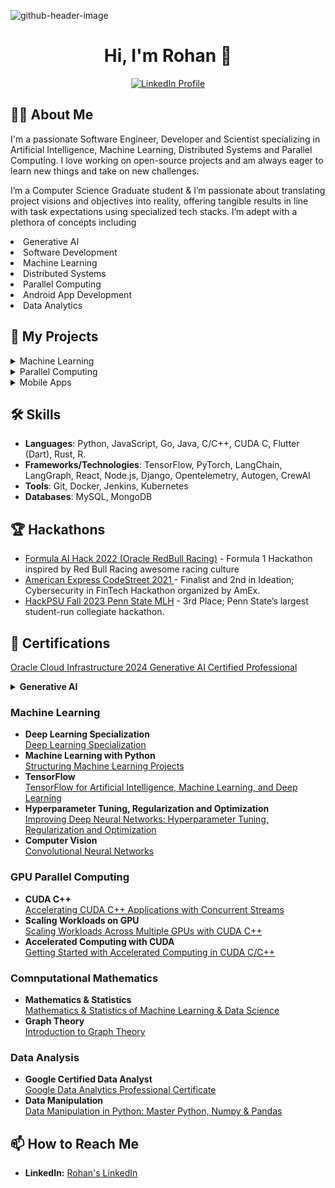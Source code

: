 <!--
**SlowDanger15/SlowDanger15** is a ✨ _special_ ✨ repository because its `README.md` (this file) appears on your GitHub profile.

Here are some ideas to get you started:

- 🔭 I’m currently working on ...
- 🌱 I’m currently learning ...
- 👯 I’m looking to collaborate on ...
- 🤔 I’m looking for help with ...
- 💬 Ask me about ...
- 📫 How to reach me: ...
- 😄 Pronouns: ...
- ⚡ Fun fact: ...
-->
![github-header-image](https://github.com/user-attachments/assets/46af9190-91e3-4970-9d45-0944e343c46e)

 <h1 align="center">Hi, I'm Rohan 👋</h1>

<p align="center">
  <a href="https://www.linkedin.com/in/rohanprasad7976199/">
    <img src="https://img.shields.io/badge/LinkedIn-0077B5?style=for-the-badge&logo=linkedin&logoColor=white" alt="LinkedIn Profile">
  </a>
</p>

## 👨‍💻 About Me
I'm a passionate Software Engineer, Developer and Scientist specializing in Artificial Intelligence, Machine Learning, Distributed Systems and Parallel Computing. I love working on open-source projects and am always eager to learn new things and take on new challenges.

I’m a Computer Science Graduate student & I’m passionate about translating project visions and objectives into reality, offering tangible results in line with task expectations using specialized tech stacks. I’m adept with a plethora of concepts including 
<li>Generative AI</li>
<li>Software Development</li>
<li>Machine Learning</li>
<li>Distributed Systems</li>
<li>Parallel Computing</li>
<li>Android App Development</li>
<li>Data Analytics</li>

## 🚀 My Projects
<details>
  <summary>Machine Learning</summary>
  - [Project Name](GitHub or Live Project Link) - Short description of the project.
  - [Project Name](GitHub or Live Project Link) - Short description of the project.
</details>

<details>
  <summary>Parallel Computing</summary>
  <ul>
    <li><a href="https://github.com/SlowDanger15/parallel_algo_network_flow">Parallel Algorithms for Network Flow Problems</a> - Short description of the project.</li>
    <li><a href="GitHub or Live Project Link">Project Name</a> - Short description of the project.</li>
  </ul>
</details>

<details>
  <summary>Mobile Apps</summary>
  - [Project Name](GitHub or Live Project Link) - Short description of the project.
  - [Project Name](GitHub or Live Project Link) - Short description of the project.
</details>

## 🛠 Skills

- **Languages**: Python, JavaScript, Go, Java, C/C++, CUDA C, Flutter (Dart), Rust, R.
- **Frameworks/Technologies**: TensorFlow, PyTorch, LangChain, LangGraph, React, Node.js, Django, Opentelemetry, Autogen, CrewAI
- **Tools**: Git, Docker, Jenkins, Kubernetes
- **Databases**: MySQL, MongoDB

## 🏆 Hackathons
  <ul>
    <li><a href="https://www.hackmakers.com/formulaihack2022">Formula AI Hack 2022 (Oracle RedBull Racing)</a> - Formula 1 Hackathon inspired by Red Bull Racing awesome racing culture</li>
    <li><a href="https://codestreet-2021.hackerearth.com/challenges/hackathon/amex-codestreet-2021/custom-tab/shortlist/#Shortlist">American Express CodeStreet 2021 </a> - Finalist and 2nd in Ideation; Cybersecurity in FinTech Hackathon organized by AmEx. </li>
    <li><a href="https://hackpsu-fall-2023.devpost.com/project-gallery?ref_content=winner_announcement_email&ref_feature=engagement&ref_medium=email&utm_campaign=winner_announcement_email&utm_medium=email&utm_source=winner_announcement_email?">HackPSU Fall 2023 Penn State MLH</a> - 3rd Place; Penn State’s largest student-run collegiate hackathon.</li>
  </ul>


## 📜 Certifications

<a href="https://catalog-education.oracle.com/ords/certview/sharebadge?id=426019220F0BD10F0DBAFC7EECF7BE472270FDC69316327E0249A0E0A1BEA052">Oracle Cloud Infrastructure 2024 Generative AI Certified Professional</a>
<details>
<summary><strong>Generative AI</strong></summary>
<ul>
<li><a href="credentialID:5e384b8ela04dab9e50e7d3d7be9e6a38e68d0282b84c45eldab541edf2a04d2Credential">Generative AI with Multi-Agent LangChain: Building Read-World Applications</a></li>
<li><a href="https://learn.deeplearning.ai/accomplishments/121a003d-09c9-4062-8188-53da74ee9587?usp=sharing"></a>Multi AI Agent Systems with CrewAI</li>
<li><a href="https://catalog-education.oracle.com/ords/certview/sharebadge?id=426019220F0BD10F0DBAFC7EECF7BE472270FDC69316327E0249A0E0A1BEA052">Oracle Cloud Infrastructure 2024 Generative AI Certified Professional</a></li> 
</ul> 
</details>

### Machine Learning

- **Deep Learning Specialization**  
  [Deep Learning Specialization](https://coursera.org/share/1c1c5b3d9bd48360819395a435fe8383)  
- **Machine Learning with Python**  
  [Structuring Machine Learning Projects](https://coursera.org/share/ecde95e9a6611887abbabea0c9287203)
- **TensorFlow**  
  [TensorFlow for Artificial Intelligence, Machine Learning, and Deep Learning](https://coursera.org/share/841dcded33391e64cb3cb13b1bce77df)
- **Hyperparameter Tuning, Regularization and Optimization**  
  [Improving Deep Neural Networks: Hyperparameter Tuning, Regularization and Optimization](https://coursera.org/share/fdb6cbac225ce96a21df6de2a4d335bd)
- **Computer Vision**  
  [Convolutional Neural Networks](https://coursera.org/share/1b1a032ea350c2914437aa2f7f9d1f3f)  

### GPU Parallel Computing

- **CUDA C++**  
  [Accelerating CUDA C++ Applications with Concurrent Streams](https://learn.nvidia.com/certificates?id=uR6VslC1Ro-pgtnCZS5DxA)  
- **Scaling Workloads on GPU**  
  [Scaling Workloads Across Multiple GPUs with CUDA C++](https://learn.nvidia.com/certificates?id=1ciO-enOQESulI9KQAzO-A)
- **Accelerated Computing with CUDA**  
  [Getting Started with Accelerated Computing in CUDA C/C++](https://learn.nvidia.com/certificates?id=8d17b4d69e1f46afa63088773c636406)
  
### Comnputational Mathematics

- **Mathematics & Statistics**  
  [Mathematics & Statistics of Machine Learning & Data Science](https://www.udemy.com/certificate/UC-d64ef0c4-ca05-45f6-9eb9-92c24c34c869/)  
- **Graph Theory**  
  [Introduction to Graph Theory](https://coursera.org/share/2a1a0e6c42b4f4c099ae2c0f300a83e0)  

### Data Analysis

- **Google Certified Data Analyst**  
  [Google Data Analytics Professional Certificate](https://coursera.org/share/51a19c7422aa78ca4b2b41b0c06177ae)
- **Data Manipulation**  
  [Data Manipulation in Python: Master Python, Numpy & Pandas](https://www.udemy.com/certificate/UC-1895f894-201a-46e4-87d8-871ae39b7a8b/)



## 📫 How to Reach Me
- **LinkedIn:** [Rohan's LinkedIn](https://www.linkedin.com/in/rohanprasad7976199/)



